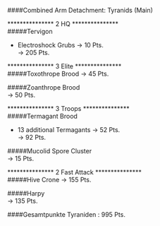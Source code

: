 ####Combined Arm Detachment: Tyranids (Main)  

*************** 2 HQ ***************  
#####Tervigon 
 + Electroshock Grubs -> 10 Pts.  
-> 205 Pts.  

*************** 3 Elite ***************  
#####Toxothrope Brood
-> 45 Pts.  
 
#####Zoanthrope Brood  
-> 50 Pts.  
  
***************  3 Troops ***************  
#####Termagant Brood
 + 13 additional Termagants  -> 52 Pts.  
-> 92 Pts.  

#####Mucolid Spore Cluster  
-> 15 Pts.  

***************  2 Fast Attack ***************  
#####Hive Crone
-> 155 Pts.

#####Harpy  
-> 135 Pts.

####Gesamtpunkte Tyraniden : 995 Pts.
